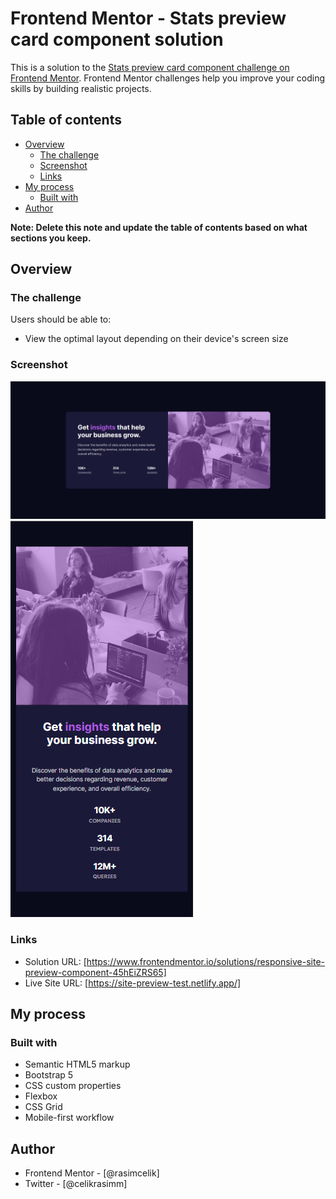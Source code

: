 # Frontend Mentor - Stats preview card component solution

This is a solution to the [Stats preview card component challenge on Frontend Mentor](https://www.frontendmentor.io/challenges/stats-preview-card-component-8JqbgoU62). Frontend Mentor challenges help you improve your coding skills by building realistic projects.

## Table of contents

- [Overview](#overview)
     - [The challenge](#the-challenge)
     - [Screenshot](#screenshot)
     - [Links](#links)
- [My process](#my-process)
     - [Built with](#built-with)
- [Author](#author)

**Note: Delete this note and update the table of contents based on what sections you keep.**

## Overview

### The challenge

Users should be able to:

- View the optimal layout depending on their device's screen size

### Screenshot

![ss1](./images/ss1.png)
![ss2](./images/ss2.png)

### Links

- Solution URL: [https://www.frontendmentor.io/solutions/responsive-site-preview-component-45hEiZRS65]
- Live Site URL: [https://site-preview-test.netlify.app/]

## My process

### Built with

- Semantic HTML5 markup
- Bootstrap 5
- CSS custom properties
- Flexbox
- CSS Grid
- Mobile-first workflow

## Author

- Frontend Mentor - [@rasimcelik]
- Twitter - [@celikrasimm]
